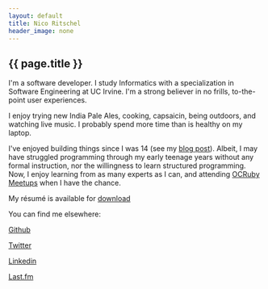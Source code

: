 ```yaml
---
layout: default
title: Nico Ritschel
header_image: none
---
```

<h2>{{ page.title }}</h2>

I'm a software developer. I study Informatics with a specialization in Software Engineering at UC Irvine. I'm a strong believer in no frills, to-the-point user experiences.

I enjoy trying new India Pale Ales, cooking, capsaicin, being outdoors, and watching live music. I probably spend more time than is healthy on my laptop.

I've enjoyed building things since I was 14 (see my [blog post](/Reminiscing.html)). Albeit, I may have struggled programming through my early teenage years without any formal instruction, nor the willingness to learn structured programming. Now, I enjoy learning from as many experts as I can, and attending [OCRuby Meetups](http://www.meetup.com/ocruby/) when I have the chance.

My résumé is available for [download](/pdfs/resume.pdf "Résumé, Nico Ritschel")

You can find me elsewhere:

[Github](https://github.com/nicoritschel)

[Twitter](https://twitter.com/nicoritschel)

[Linkedin](http://www.linkedin.com/profile/view?id=93588951)

[Last.fm](http://www.last.fm/user/nicoritschel)